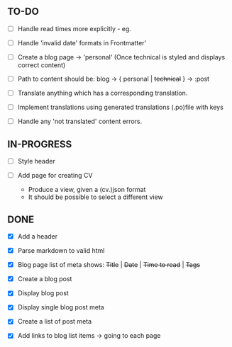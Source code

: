 ## TO-DO

- [ ] Handle read times more explicitly - eg.
- [ ] Handle 'invalid date' formats in Frontmatter'

- [ ] Create a blog page -> 'personal' (Once technical is styled and displays correct content)
- [ ] Path to content should be: blog -> { personal | ~~technical~~ } -> :post

- [ ] Translate anything which has a corresponding translation.
- [ ] Implement translations using generated translations (.po)file with keys
- [ ] Handle any 'not translated' content errors.

## IN-PROGRESS

- [ ] Style header

- [ ] Add page for creating CV
  - Produce a view, given a (cv.)json format
  - It should be possible to select a different view

## DONE

- [x] Add a header

- [x] Parse markdown to valid html

- [x] Blog page list of meta shows: ~~Title~~ | ~~Date~~ | ~~Time to read~~ | ~~Tags~~

- [x] Create a blog post

- [x] Display blog post

- [x] Display single blog post meta

- [x] Create a list of post meta

- [x] Add links to blog list items -> going to each page
